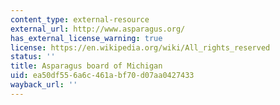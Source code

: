 ```yaml
---
content_type: external-resource
external_url: http://www.asparagus.org/
has_external_license_warning: true
license: https://en.wikipedia.org/wiki/All_rights_reserved
status: ''
title: Asparagus board of Michigan
uid: ea50df55-6a6c-461a-bf70-d07aa0427433
wayback_url: ''
---
```


